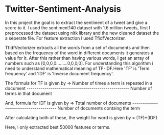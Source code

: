 # Twitter-Sentiment-Analysis

In this project the goal is to extract the sentiment of a tweet and give a score to it. I used the sentiment140 dataset with 1.6 million tweets, first I preprocessed the dataset using nltk library and the new cleaned dataset the a seperate file. For feature extraction I used TfidfVectorizer.

TfidfVectorizer extracts all the words from a set of documents and then based on the frequency of the word in different documents it generates a value for it. After this rather than having various words, I get an array of numbers such as [0,0,0,0.........0,0,0,0].
For understanding this algorithm i need to understand mathematical meaning of TF-IDF.Here 'TF' is 'Term frequency' and 'IDF' is 'Inverse document frequency'.

The formula for TF is given by => Number of times a term is repeated in a document
                                ----------------------------------------------------
                                        Number of terms in that document

And, formula for IDF is given by =>      Total number of documents
                                   ---------------------------------------
                                    Number of documents containg the term

After calculating both of these, the weight for word is given by = (TF)*(IDF)

Here, I only extracted best 50000 features or terms.
